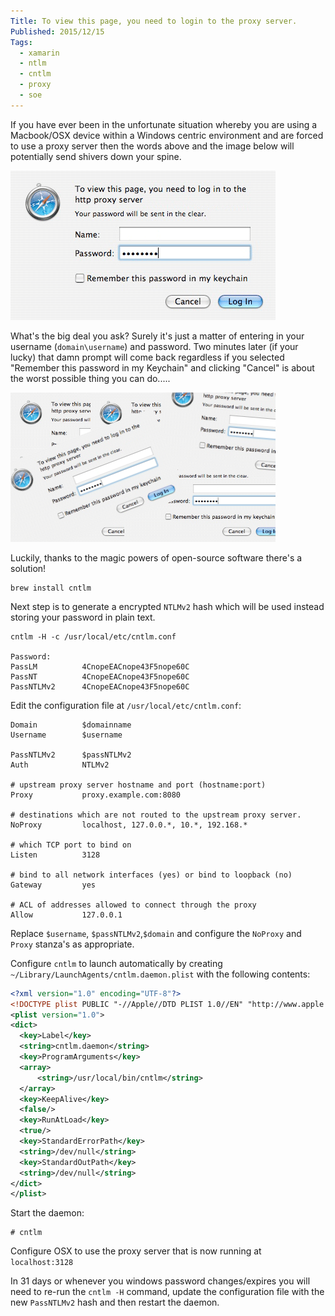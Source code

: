 ```yaml
---
Title: To view this page, you need to login to the proxy server.
Published: 2015/12/15
Tags:
  - xamarin
  - ntlm
  - cntlm
  - proxy
  - soe
---
```


If you have ever been in the unfortunate situation whereby you are using a Macbook/OSX device within a Windows centric environment and are forced to use a proxy server then the words above and the image below will potentially send shivers down your spine.

![To view this page, you need to login to the proxy server.](images/osx-ntlm-proxy-auth.png)

What's the big deal you ask? Surely it's just a matter of entering in your username (```domain\username```) and password. Two minutes later (if your lucky) that damn prompt will come back regardless if you selected "Remember this password in my Keychain" and clicking "Cancel" is about the worst possible thing you can do.....

![To view this page, you need to login to the proxy server.](images/osx-ntlm-proxy-auth-loop.png)

Luckily, thanks to the magic powers of open-source software there's a solution!

```shell
brew install cntlm
```

Next step is to generate a encrypted `NTLMv2` hash which will be used instead storing your password in plain text.

```shell
cntlm -H -c /usr/local/etc/cntlm.conf

Password:
PassLM          4CnopeEACnope43F5nope60C
PassNT          4CnopeEACnope43F5nope60C
PassNTLMv2      4CnopeEACnope43F5nope60C
```

Edit the configuration file at ```/usr/local/etc/cntlm.conf```:

```shell
Domain          $domainname
Username        $username

PassNTLMv2      $passNTLMv2
Auth            NTLMv2

# upstream proxy server hostname and port (hostname:port)
Proxy           proxy.example.com:8080

# destinations which are not routed to the upstream proxy server.
NoProxy         localhost, 127.0.0.*, 10.*, 192.168.*

# which TCP port to bind on
Listen          3128

# bind to all network interfaces (yes) or bind to loopback (no)
Gateway         yes

# ACL of addresses allowed to connect through the proxy
Allow           127.0.0.1
```

Replace `$username`, `$passNTLMv2`,`$domain` and configure the `NoProxy` and `Proxy` stanza's as appropriate.

Configure `cntlm` to launch automatically by creating `~/Library/LaunchAgents/cntlm.daemon.plist` with the following contents:

```xml
<?xml version="1.0" encoding="UTF-8"?>
<!DOCTYPE plist PUBLIC "-//Apple//DTD PLIST 1.0//EN" "http://www.apple.com/DTDs/PropertyList-1.0.dtd">
<plist version="1.0">
<dict>
  <key>Label</key>
  <string>cntlm.daemon</string>
  <key>ProgramArguments</key>
  <array>
      <string>/usr/local/bin/cntlm</string>
  </array>
  <key>KeepAlive</key>
  <false/>
  <key>RunAtLoad</key>
  <true/>
  <key>StandardErrorPath</key>
  <string>/dev/null</string>
  <key>StandardOutPath</key>
  <string>/dev/null</string>
</dict>
</plist>
```

Start the daemon:

```shell
# cntlm
```
Configure OSX to use the proxy server that is now running at ```localhost:3128```

In 31 days or whenever you windows password changes/expires you will need to re-run the `cntlm -H` command, update the configuration file with the new `PassNTLMv2` hash and then restart the daemon.

